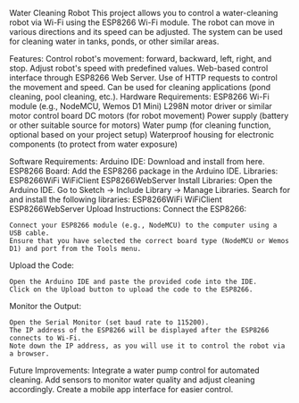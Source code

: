 Water Cleaning Robot
This project allows you to control a water-cleaning robot via Wi-Fi using the ESP8266 Wi-Fi module. The robot can move in various directions and its speed can be adjusted. The system can be used for cleaning water in tanks, ponds, or other similar areas.

Features:
Control robot's movement: forward, backward, left, right, and stop.
Adjust robot's speed with predefined values.
Web-based control interface through ESP8266 Web Server.
Use of HTTP requests to control the movement and speed.
Can be used for cleaning applications (pond cleaning, pool cleaning, etc.).
Hardware Requirements:
ESP8266 Wi-Fi module (e.g., NodeMCU, Wemos D1 Mini)
L298N motor driver or similar motor control board
DC motors (for robot movement)
Power supply (battery or other suitable source for motors)
Water pump (for cleaning function, optional based on your project setup)
Waterproof housing for electronic components (to protect from water exposure)

Software Requirements:
Arduino IDE: Download and install from here.
ESP8266 Board: Add the ESP8266 package in the Arduino IDE.
Libraries:
  ESP8266WiFi
  WiFiClient
  ESP8266WebServer
Install Libraries:
Open the Arduino IDE.
Go to Sketch -> Include Library -> Manage Libraries.
Search for and install the following libraries:
  ESP8266WiFi
  WiFiClient
  ESP8266WebServer
Upload Instructions:
  Connect the ESP8266:
  
    Connect your ESP8266 module (e.g., NodeMCU) to the computer using a USB cable.
    Ensure that you have selected the correct board type (NodeMCU or Wemos D1) and port from the Tools menu.
  Upload the Code:
  
    Open the Arduino IDE and paste the provided code into the IDE.
    Click on the Upload button to upload the code to the ESP8266.
  Monitor the Output:
    
    Open the Serial Monitor (set baud rate to 115200).
    The IP address of the ESP8266 will be displayed after the ESP8266 connects to Wi-Fi.
    Note down the IP address, as you will use it to control the robot via a browser.

Future Improvements:
Integrate a water pump control for automated cleaning.
Add sensors to monitor water quality and adjust cleaning accordingly.
Create a mobile app interface for easier control.

